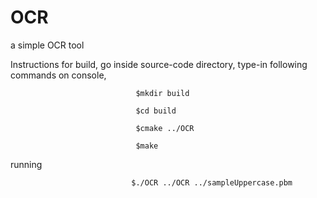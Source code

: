OCR
===

a simple OCR tool

Instructions for build, go inside source-code directory, type-in following commands on console,

                                $mkdir build

                                $cd build

                                $cmake ../OCR

                                $make

running

                               $./OCR ../OCR ../sampleUppercase.pbm